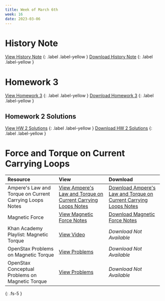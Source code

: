 ```yaml
---
title: Week of March 6th
week: 16
date: 2023-03-06
---
```


# History Note
[View History Note](/assets/PDF/history/anticolonial_movements.html)
{: .label .label-yellow }
[Download History Note](/assets/PDF/history/anticolonial_movements.pdf)
{: .label .label-yellow } 


# Homework 3

[View Homework 3](/assets/PDF/3Q/hw3/main.html)
{: .label .label-yellow }
[Download Homework 3](/assets/PDF/3Q/hw3/main.pdf)
{: .label .label-yellow } 

## Homework 2 Solutions

[View HW 2 Solutions](/assets/PDF/3Q/hw2/solution.html)
{: .label .label-yellow }
[Download HW 2 Solutions](/assets/PDF/3Q/hw2/solution.pdf)
{: .label .label-yellow } 

# Force and Torque on Current Carrying Loops

| Resource        | View          | Download |
|:-------------|:------------------|:------|
| Ampere's Law and Torque on Current Carrying Loops Notes|[View Ampere's Law and Torque on Current Carrying Loops Notes](/assets/PDF/further_magnetic_fields_forces.html)|[Download Ampere's Law and Torque on Current Carrying Loops Notes](/assets/PDF/further_magnetic_fields_forces.pdf)|
| Magnetic Force|[View Magnetic Force Notes](/assets/PDF/magnetic_fields_forces.html)|[Download Magnetic Force Notes](/assets/PDF/magnetic_fields_forces.pdf)|
| Khan Academy Playlist: Magnetic Torque | [View Video](https://www.khanacademy.org/science/physics/magnetic-forces-and-magnetic-fields/magnets-magnetic/v/magnetism-2) |  *Download Not Available*|
| OpenStax Problems on Magnetic Torque | [View Problems](https://openstax.org/books/college-physics-ap-courses/pages/22-problems-exercises) |  *Download Not Available*|
| OpenStax Conceptual Problems on Magnetic Torque | [View Problems](https://openstax.org/books/college-physics-ap-courses/pages/22-conceptual-questions) |  *Download Not Available*|



{: .fs-5 }

